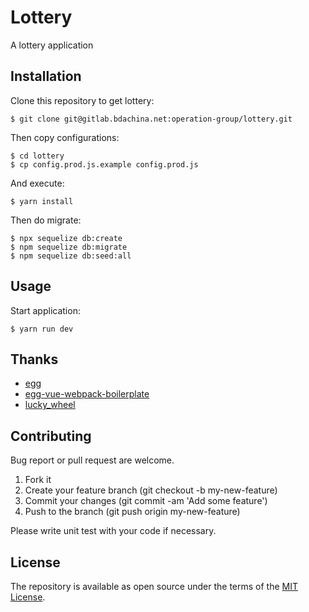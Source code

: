 # Lottery

A lottery application

## Installation

Clone this repository to get lottery:

```
$ git clone git@gitlab.bdachina.net:operation-group/lottery.git
```

Then copy configurations:

```
$ cd lottery
$ cp config.prod.js.example config.prod.js
```

And execute:

```
$ yarn install
```

Then do migrate:

```
$ npx sequelize db:create
$ npm sequelize db:migrate
$ npm sequelize db:seed:all
```

## Usage

Start application:

```
$ yarn run dev
```
## Thanks

+ [egg](https://eggjs.org/)
+ [egg-vue-webpack-boilerplate](https://github.com/easy-team/egg-vue-webpack-boilerplate)
+ [lucky_wheel](https://github.com/landluck/lucky_wheel)

## Contributing

Bug report or pull request are welcome.

1. Fork it
2. Create your feature branch (git checkout -b my-new-feature)
3. Commit your changes (git commit -am 'Add some feature')
4. Push to the branch (git push origin my-new-feature)

Please write unit test with your code if necessary.

## License

The repository is available as open source under the terms of the [MIT License](MIT-LICENSE).